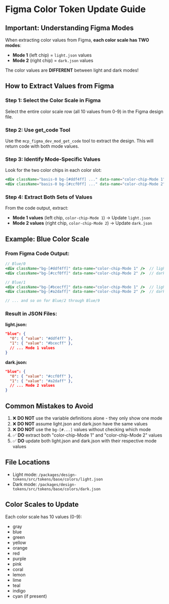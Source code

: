 # Figma Color Token Update Guide

## Important: Understanding Figma Modes

When extracting color values from Figma, **each color scale has TWO modes**:
- **Mode 1** (left chip) = `light.json` values
- **Mode 2** (right chip) = `dark.json` values

The color values are **DIFFERENT** between light and dark modes!

## How to Extract Values from Figma

### Step 1: Select the Color Scale in Figma
Select the entire color scale row (all 10 values from 0-9) in the Figma design file.

### Step 2: Use get_code Tool
Use the `mcp_figma_dev_mod_get_code` tool to extract the design. This will return code with both mode values.

### Step 3: Identify Mode-Specific Values
Look for the two color chips in each color slot:
```jsx
<div className="basis-0 bg-[#ddf4ff] ..." data-name="color-chip-Mode 1" />  // light.json
<div className="basis-0 bg-[#ccf0ff] ..." data-name="color-chip-Mode 2" />  // dark.json
```

### Step 4: Extract Both Sets of Values
From the code output, extract:
- **Mode 1 values** (left chip, `color-chip-Mode 1`) → Update `light.json`
- **Mode 2 values** (right chip, `color-chip-Mode 2`) → Update `dark.json`

## Example: Blue Color Scale

### From Figma Code Output:
```jsx
// Blue/0
<div className="bg-[#ddf4ff]" data-name="color-chip-Mode 1" />  // light.json: #ddf4ff
<div className="bg-[#ccf0ff]" data-name="color-chip-Mode 2" />  // dark.json: #ccf0ff

// Blue/1
<div className="bg-[#bcecff]" data-name="color-chip-Mode 1" />  // light.json: #bcecff
<div className="bg-[#a2daff]" data-name="color-chip-Mode 2" />  // dark.json: #a2daff

// ... and so on for Blue/2 through Blue/9
```

### Result in JSON Files:

**light.json:**
```json
"blue": {
  "0": { "value": "#ddf4ff" },
  "1": { "value": "#bcecff" },
  // ... Mode 1 values
}
```

**dark.json:**
```json
"blue": {
  "0": { "value": "#ccf0ff" },
  "1": { "value": "#a2daff" },
  // ... Mode 2 values
}
```

## Common Mistakes to Avoid

1. ❌ **DO NOT** use the variable definitions alone - they only show one mode
2. ❌ **DO NOT** assume light.json and dark.json have the same values
3. ❌ **DO NOT** use the `bg-[#...]` values without checking which mode
4. ✅ **DO** extract both "color-chip-Mode 1" and "color-chip-Mode 2" values
5. ✅ **DO** update both light.json and dark.json with their respective mode values

## File Locations

- Light mode: `/packages/design-tokens/src/tokens/base/colors/light.json`
- Dark mode: `/packages/design-tokens/src/tokens/base/colors/dark.json`

## Color Scales to Update

Each color scale has 10 values (0-9):
- gray
- blue
- green
- yellow
- orange
- red
- purple
- pink
- coral
- lemon
- lime
- teal
- indigo
- cyan (if present)
